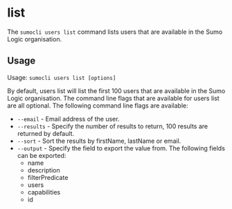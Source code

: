 # list

The `sumocli users list` command lists users that are available in the Sumo Logic organisation.

## Usage

Usage: `sumocli users list [options]`

By default, users list will list the first 100 users that are available in the Sumo Logic organisation. The command line flags that are available for users list are all optional. The following command line flags are available:

* `--email` - Email address of the user.
* `--results` - Specify the number of results to return, 100 results are returned by default.
* `--sort` - Sort the results by firstName, lastName or email.
* `--output` - Specify the field to export the value from. The following fields can be exported:
  * name
  * description
  * filterPredicate
  * users
  * capabilities
  * id